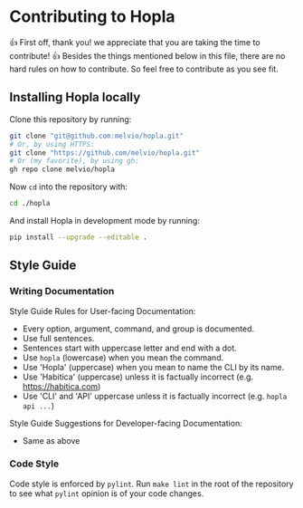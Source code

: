 # Contributing to Hopla

👍 First off, thank you! we appreciate that you are taking the time to contribute! 👍
Besides the things mentioned below in this file, there are no hard rules on how to contribute.
So feel free to contribute as you see fit.


## Installing Hopla locally

Clone this repository by running:

```bash
git clone "git@github.com:melvio/hopla.git"
# Or, by using HTTPS:
git clone "https://github.com/melvio/hopla.git"
# Or (my favorite), by using gh:
gh repo clone melvio/hopla
```

Now `cd` into the repository with:

```bash
cd ./hopla 
```

And install Hopla in development mode by running:

```bash
pip install --upgrade --editable .
```


## Style Guide
### Writing Documentation

Style Guide Rules for User-facing Documentation:
* Every option, argument, command, and group is documented.
* Use full sentences.
* Sentences start with uppercase letter and end with a dot.
* Use `hopla` (lowercase) when you mean the command.
* Use 'Hopla' (uppercase) when you mean to name the CLI by its name.
* Use 'Habitica' (uppercase) unless it is factually incorrect (e.g. <https://habitica.com>)
* Use 'CLI' and 'API' uppercase unless it is factually incorrect (e.g. `hopla api ...`)

Style Guide Suggestions for Developer-facing Documentation:
* Same as above

### Code Style
Code style is enforced by `pylint`. 
Run `make lint` in the root of the repository to see what `pylint` opinion is of your code changes.

